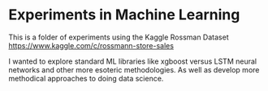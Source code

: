 # Experiments in Machine Learning

This is a folder of experiments using the Kaggle Rossman Dataset
https://www.kaggle.com/c/rossmann-store-sales

I wanted to explore standard ML libraries like xgboost versus LSTM neural networks and other more esoteric methodologies.
As well as develop more methodical approaches to doing data science.
